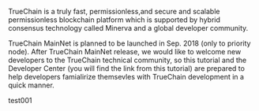 TrueChain is a truly fast, permissionless,and secure and scalable permissionless blockchain platform which is supported by hybrid consensus technology called Minerva and a global developer community.

TrueChain MainNet is planned to be launched in Sep. 2018 (only to priority node). After TrueChain MainNet release, we would like to welcome new developers to the TrueChain technical community, so this tutorial and the Developer Center (you will find the link from this tutorial) are prepared to help developers famialirize themsevles with TrueChain development in a quick manner.

test001